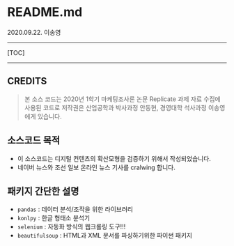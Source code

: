# README.md

2020.09.22. 이송영

---

[TOC]

---



## CREDITS

> 본 소스 코드는 2020년 1학기 마케팅조사론 논문 Replicate 과제 자료 수집에 사용된 코드로 저작권은 산업공학과 박사과정 안동현, 경영대학 석사과정 이송영에게 있습니다.



## 소스코드 목적
- 이 소스코드는 디지털 컨텐츠의 확산모형을 검증하기 위해서 작성되었습니다.
- 네이버 뉴스와 조선 일보 온라인 뉴스 기사를 cralwing 합니다.



## 패키지 간단한 설명
- `pandas` : 데이터 분석/조작을 위한 라이브러리
- `konlpy` : 한글 형태소 분석기
- `selenium` : 자동화 방식의 웹크롤링 도구!!!
- `beautifulsoup` : HTML과 XML 문서를 파싱하기위한 파이썬 패키지